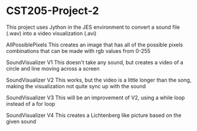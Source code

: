 CST205-Project-2
================

This project uses Jython in the JES environment to convert a sound file (.wav) into a video visualization (.avi)

AllPossiblePixels
  This creates an image that has all of the possible pixels combinations that can be made with rgb values from 0-255

SoundVisualizer V1
  This doesn't take any sound, but creates a video of a circle and line moving across a screen

SoundVisualizer V2
  This works, but the video is a little longer than the song, making the visualization not quite sync up with the sound

SoundVisualizer V3
  This will be an improvement of V2, using a while loop instead of a for loop

SoundVisualizer V4
  This creates a Lichtenberg like picture based on the given sound
